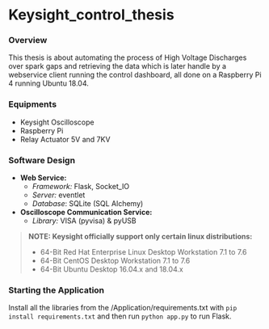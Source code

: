 # Keysight_control_thesis

### Overview
This thesis is about automating the process of High Voltage Discharges over spark gaps and retrieving the data which
is later handle by a webservice client running the control dashboard, all done on a Raspberry Pi 4 running Ubuntu 18.04.

### Equipments
 - Keysight Oscilloscope
 - Raspberry Pi
 - Relay Actuator 5V and 7KV

### Software Design
 - **Web Service:** 
   - _Framework:_ Flask, Socket_IO
   - _Server:_ eventlet
   - _Database_: SQLite (SQL Alchemy)
 - **Oscilloscope Communication Service:**
   - _Library:_ VISA (pyvisa) & pyUSB

> **NOTE: Keysight officially support only certain linux distributions:**
> - 64-Bit Red Hat Enterprise Linux Desktop Workstation 7.1 to 7.6
> - 64-Bit CentOS Desktop Workstation 7.1 to 7.6
> - 64-Bit Ubuntu Desktop 16.04.x and 18.04.x

### Starting the Application
Install all the libraries from the /Application/requirements.txt with `pip install requirements.txt` and then run `python app.py` to run Flask.
